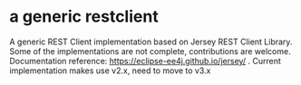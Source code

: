 # a generic restclient
A generic REST Client implementation based on Jersey REST Client Library. Some of the implementations are not complete, contributions are welcome. Documentation reference: https://eclipse-ee4j.github.io/jersey/ . Current implementation makes use v2.x, need to move to v3.x
